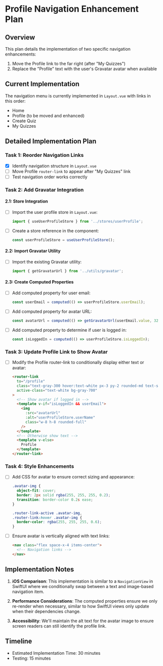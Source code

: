 # Profile Navigation Enhancement Plan

## Overview
This plan details the implementation of two specific navigation enhancements:

1. Move the Profile link to the far right (after "My Quizzes")
2. Replace the "Profile" text with the user's Gravatar avatar when available

## Current Implementation

The navigation menu is currently implemented in `Layout.vue` with links in this order:
- Home
- Profile (to be moved and enhanced)
- Create Quiz
- My Quizzes

## Detailed Implementation Plan

### Task 1: Reorder Navigation Links

- [x] Identify navigation structure in `Layout.vue`
- [ ] Move Profile `router-link` to appear after "My Quizzes" link
- [ ] Test navigation order works correctly

### Task 2: Add Gravatar Integration

#### 2.1: Store Integration
- [ ] Import the user profile store in `Layout.vue`:
  ```typescript
  import { useUserProfileStore } from '../stores/userProfile';
  ```
- [ ] Create a store reference in the component:
  ```typescript
  const userProfileStore = useUserProfileStore();
  ```

#### 2.2: Import Gravatar Utility
- [ ] Import the existing Gravatar utility:
  ```typescript
  import { getGravatarUrl } from '../utils/gravatar';
  ```

#### 2.3: Create Computed Properties
- [ ] Add computed property for user email:
  ```typescript
  const userEmail = computed(() => userProfileStore.userEmail);
  ```
- [ ] Add computed property for avatar URL:
  ```typescript
  const avatarUrl = computed(() => getGravatarUrl(userEmail.value, 32));
  ```
- [ ] Add computed property to determine if user is logged in:
  ```typescript
  const isLoggedIn = computed(() => userProfileStore.isLoggedIn);
  ```

### Task 3: Update Profile Link to Show Avatar

- [ ] Modify the Profile router-link to conditionally display either text or avatar:
  ```html
  <router-link
    to="/profile"
    class="text-gray-300 hover:text-white px-3 py-2 rounded-md text-sm font-medium transition-colors flex items-center"
    active-class="text-white bg-gray-700"
  >
    <!-- Show avatar if logged in -->
    <template v-if="isLoggedIn && userEmail">
      <img
        :src="avatarUrl"
        :alt="userProfileStore.userName"
        class="w-8 h-8 rounded-full"
      />
    </template>
    <!-- Otherwise show text -->
    <template v-else>
      Profile
    </template>
  </router-link>
  ```

### Task 4: Style Enhancements

- [ ] Add CSS for avatar to ensure correct sizing and appearance:
  ```css
  .avatar-img {
    object-fit: cover;
    border: 2px solid rgba(255, 255, 255, 0.2);
    transition: border-color 0.2s ease;
  }

  .router-link-active .avatar-img,
  .router-link:hover .avatar-img {
    border-color: rgba(255, 255, 255, 0.6);
  }
  ```

- [ ] Ensure avatar is vertically aligned with text links:
  ```html
  <nav class="flex space-x-4 items-center">
    <!-- Navigation links -->
  </nav>
  ```

## Implementation Notes

1. **iOS Comparison**: This implementation is similar to a `NavigationView` in SwiftUI where we conditionally swap between a text and image-based navigation item.

2. **Performance Considerations**: The computed properties ensure we only re-render when necessary, similar to how SwiftUI views only update when their dependencies change.

3. **Accessibility**: We'll maintain the alt text for the avatar image to ensure screen readers can still identify the profile link.

## Timeline

- Estimated Implementation Time: 30 minutes
- Testing: 15 minutes
